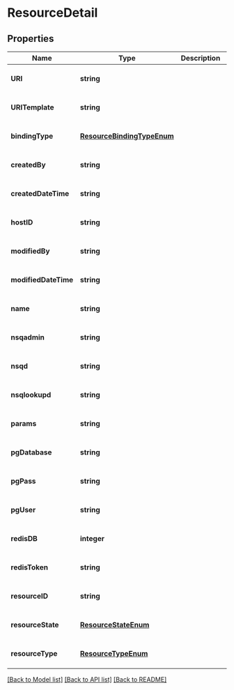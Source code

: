 # ResourceDetail

## Properties
Name | Type | Description | Notes
------------ | ------------- | ------------- | -------------
**URI** | **string** |  | [optional] [default to null]
**URITemplate** | **string** |  | [optional] [default to null]
**bindingType** | [**ResourceBindingTypeEnum**](ResourceBindingTypeEnum.md) |  | [optional] [default to null]
**createdBy** | **string** |  | [optional] [default to null]
**createdDateTime** | **string** |  | [optional] [default to null]
**hostID** | **string** |  | [optional] [default to null]
**modifiedBy** | **string** |  | [optional] [default to null]
**modifiedDateTime** | **string** |  | [optional] [default to null]
**name** | **string** |  | [optional] [default to null]
**nsqadmin** | **string** |  | [optional] [default to null]
**nsqd** | **string** |  | [optional] [default to null]
**nsqlookupd** | **string** |  | [optional] [default to null]
**params** | **string** |  | [optional] [default to null]
**pgDatabase** | **string** |  | [optional] [default to null]
**pgPass** | **string** |  | [optional] [default to null]
**pgUser** | **string** |  | [optional] [default to null]
**redisDB** | **integer** |  | [optional] [default to null]
**redisToken** | **string** |  | [optional] [default to null]
**resourceID** | **string** |  | [optional] [default to null]
**resourceState** | [**ResourceStateEnum**](ResourceStateEnum.md) |  | [optional] [default to null]
**resourceType** | [**ResourceTypeEnum**](ResourceTypeEnum.md) |  | [optional] [default to null]

[[Back to Model list]](../README.md#documentation-for-models) [[Back to API list]](../README.md#documentation-for-api-endpoints) [[Back to README]](../README.md)


